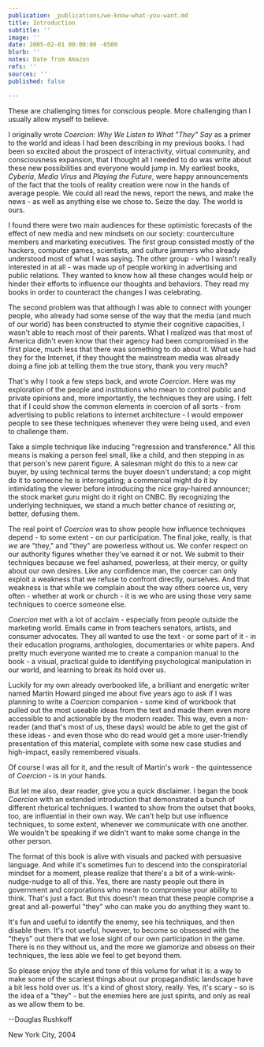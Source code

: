 ```yaml
---
publication: _publications/we-know-what-you-want.md
title: Introduction
subtitle: ''
image: ''
date: 2005-02-01 00:00:00 -0500
blurb: ''
notes: Date from Amazon
refs: ''
sources: ''
published: false

---
```

These are challenging times for conscious people. More challenging than I usually allow myself to believe.

I originally wrote _Coercion: Why We Listen to What "They" Say_ as a primer to the world and ideas I had been describing in my previous books. I had been so excited about the prospect of interactivity, virtual community, and consciousness expansion, that I thought all I needed to do was write about these new possibilities and everyone would jump in. My earliest books, _Cyberia_, _Media Virus_ and _Playing the Future_, were happy announcements of the fact that the tools of reality creation were now in the hands of average people. We could all read the news, report the news, and make the news - as well as anything else we chose to. Seize the day. The world is ours.

I found there were two main audiences for these optimistic forecasts of the effect of new media and new mindsets on our society: counterculture members and marketing executives. The first group consisted mostly of the hackers, computer games, scientists, and culture jammers who already understood most of what I was saying. The other group - who I wasn't really interested in at all - was made up of people working in advertising and public relations. They wanted to know how all these changes would help or hinder their efforts to influence our thoughts and behaviors. They read my books in order to counteract the changes I was celebrating.

The second problem was that although I was able to connect with younger people, who already had some sense of the way that the media (and much of our world) has been constructed to stymie their cognitive capacities, I wasn't able to reach most of their parents. What I realized was that most of America didn't even know that their agency had been compromised in the first place, much less that there was something to do about it. What use had they for the Internet, if they thought the mainstream media was already doing a fine job at telling them the true story, thank you very much?

That's why I took a few steps back, and wrote _Coercion_. Here was my exploration of the people and institutions who mean to control public and private opinions and, more importantly, the techniques they are using. I felt that if I could show the common elements in coercion of all sorts - from advertising to public relations to internet architecture - I would empower people to see these techniques whenever they were being used, and even to challenge them.

Take a simple technique like inducing "regression and transference." All this means is making a person feel small, like a child, and then stepping in as that person's new parent figure. A salesman might do this to a new car buyer, by using technical terms the buyer doesn't understand; a cop might do it to someone he is interrogating; a commercial might do it by intimidating the viewer before introducing the nice gray-haired announcer; the stock market guru might do it right on CNBC. By recognizing the underlying techniques, we stand a much better chance of resisting or, better, defusing them.

The real point of _Coercion_ was to show people how influence techniques depend - to some extent - on our participation. The final joke, really, is that _we_ are "they," and "they" are powerless without us. We confer respect on our authority figures whether they've earned it or not. We submit to their techniques because we feel ashamed, powerless, at their mercy, or guilty about our own desires. Like any confidence man, the coercer can only exploit a weakness that we refuse to confront directly, ourselves. And that weakness is that while we complain about the way others coerce us, very often - whether at work or church - it is we who are using those very same techniques to coerce someone else.

_Coercion_ met with a lot of acclaim - especially from people outside the marketing world. Emails came in from teachers senators, artists, and consumer advocates. They all wanted to use the text - or some part of it - in their education programs, anthologies, documentaries or white papers. And pretty much everyone wanted me to create a companion manual to the book - a visual, practical guide to identifying psychological manipulation in our world, and learning to break its hold over us.

Luckily for my own already overbooked life, a brilliant and energetic writer named Martin Howard pinged me about five years ago to ask if I was planning to write a _Coercion_ companion - some kind of workbook that pulled out the most useable ideas from the text and made them even more accessible to and actionable by the modern reader. This way, even a non-reader (and that's most of us, these days) would be able to get the gist of these ideas - and even those who do read would get a more user-friendly presentation of this material, complete with some new case studies and high-impact, easily remembered visuals.

Of course I was all for it, and the result of Martin's work - the quintessence of _Coercion_ - is in your hands.

But let me also, dear reader, give you a quick disclaimer. I began the book _Coercion_ with an extended introduction that demonstrated a bunch of different rhetorical techniques. I wanted to show from the outset that books, too, are influential in their own way. We can't help but use influence techniques, to some extent, whenever we communicate with one another. We wouldn't be speaking if we didn't want to make some change in the other person.

The format of this book is alive with visuals and packed with persuasive language. And while it's sometimes fun to descend into the conspiratorial mindset for a moment, please realize that there's a bit of a wink-wink-nudge-nudge to all of this. Yes, there are nasty people out there in government and corporations who mean to compromise your ability to think. That's just a fact. But this doesn't mean that these people comprise a great and all-powerful "they" who can make you do anything they want to.

It's fun and useful to identify the enemy, see his techniques, and then disable them. It's not useful, however, to become so obsessed with the "theys" out there that we lose sight of our own participation in the game. There is no they without us, and the more we glamorize and obsess on their techniques, the less able we feel to get beyond them.

So please enjoy the style and tone of this volume for what it is: a way to make some of the scariest things about our propagandistic landscape have a bit less hold over us. It's a kind of ghost story, really. Yes, it's scary - so is the idea of a "they" - but the enemies here are just spirits, and only as real as we allow them to be.

\--Douglas Rushkoff

New York City, 2004